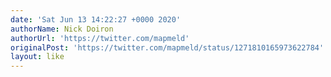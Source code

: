 ```yaml
---
date: 'Sat Jun 13 14:22:27 +0000 2020'
authorName: Nick Doiron
authorUrl: 'https://twitter.com/mapmeld'
originalPost: 'https://twitter.com/mapmeld/status/1271810165973622784'
layout: like
---
```

